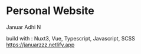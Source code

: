 # Personal Website
Januar Adhi N

build with : Nuxt3, Vue, Typescript, Javascript, SCSS
https://januarzzz.netlify.app